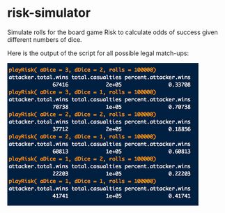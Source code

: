 # risk-simulator
Simulate rolls for the board game Risk to calculate odds of success given different numbers of dice.

Here is the output of the script for all possible legal match-ups:

![](all-combinations-output-image.png)
